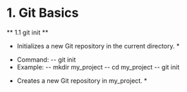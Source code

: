 # 1. Git Basics
** 1.1 git init **
* Initializes a new Git repository in the current directory. * 
- Command:
-- git init
- Example:
-- mkdir my_project
-- cd my_project
-- git init
* Creates a new Git repository in my_project. *
